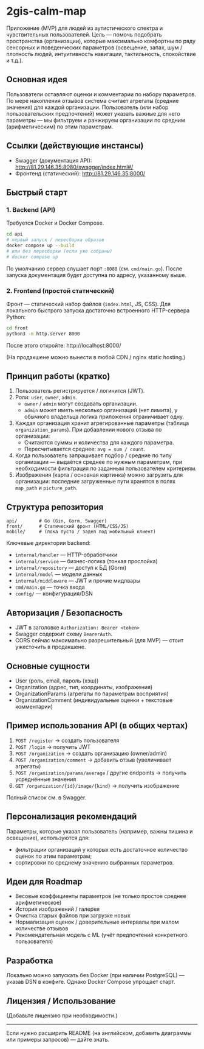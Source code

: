 # 2gis-calm-map

Приложение (MVP) для людей из аутистического спектра и чувствительных пользователей. Цель — помочь подобрать пространства (организации), которые максимально комфортны по ряду сенсорных и поведенческих параметров (освещение, запах, шум / плотность людей, интуитивность навигации, тактильность, спокойствие и т.д.).

## Основная идея
Пользователи оставляют оценки и комментарии по набору параметров. По мере накопления отзывов система считает агрегаты (средние значения) для каждой организации. Пользователь (или набор пользовательских предпочтений) может указать важные для него параметры — мы фильтруем и ранжируем организации по средним (арифметическим) по этим параметрам.

## Ссылки (действующие инстансы)
- Swagger (документация API): http://81.29.146.35:8080/swagger/index.html#/
- Фронтенд (статический): http://81.29.146.35:8000/

## Быстрый старт
### 1. Backend (API)
Требуется Docker и Docker Compose.

```bash
cd api
# первый запуск / пересборка образов
docker compose up --build
# или без пересборки (если уже собраны)
# docker compose up
```
По умолчанию сервер слушает порт `:8080` (см. `cmd/main.go`). После запуска документация будет доступна по адресу, указанному выше.

### 2. Frontend (простой статический)
Фронт — статический набор файлов (`index.html`, JS, CSS). Для локального быстрого запуска достаточно встроенного HTTP-сервера Python:

```bash
cd front
python3 -m http.server 8000
```
После этого откройте: http://localhost:8000/

(На продакшене можно вынести в любой CDN / nginx static hosting.)

## Принцип работы (кратко)
1. Пользователь регистрируется / логинится (JWT).
2. Роли: `user`, `owner`, `admin`. 
   - `owner` / `admin` могут создавать организации. 
   - `admin` может иметь несколько организаций (нет лимита), у обычного владельца логика приложения ограничивает одну.
3. Каждая организация хранит агрегированные параметры (таблица `organization_params`). При добавлении нового отзыва по организации:
   - Считаются суммы и количества для каждого параметра.
   - Пересчитывается среднее: `avg = sum / count`.
4. Когда пользователь запрашивает подбор / средние по типу организации — выдаётся среднее по нужным параметрам, при необходимости фильтрация по заданным пользователем критериям.
5. Изображения (карта / основная картинка) можно загрузить для организации: последние загруженные пути хранятся в полях `map_path` и `picture_path`.

## Структура репозитория
```
api/        # Go (Gin, Gorm, Swagger)
front/      # Статический фронт (HTML/CSS/JS)
mobile/     # (пока пусто / задел под мобильный клиент)
```

Ключевые директории backend:
- `internal/handler` — HTTP-обработчики
- `internal/service` — бизнес-логика (тонкая прослойка)
- `internal/repository` — доступ к БД (Gorm)
- `internal/model` — модели данных
- `internal/middleware` — JWT и прочие мидлвары
- `cmd/main.go` — точка входа
- `config/` — конфигурация/DSN

## Авторизация / Безопасность
- JWT в заголовке `Authorization: Bearer <token>`
- Swagger содержит схему `BearerAuth`.
- CORS сейчас максимально разрешительный (для MVP) — стоит ужесточить в продакшене.

## Основные сущности
- User (роль, email, пароль (хэш))
- Organization (адрес, тип, координаты, изображения)
- OrganizationParams (агрегаты по параметрам восприятия)
- OrganizationComment (индивидуальные оценки + текстовые комментарии)

## Пример использования API (в общих чертах)
1. `POST /register` → создать пользователя
2. `POST /login` → получить JWT
3. `POST /organization` → создать организацию (owner/admin)
4. `POST /organization/comment` → добавить отзыв (увеличивает агрегаты)
5. `POST /organization/params/average` / другие endpoints → получить усреднённые значения
6. `GET /organization/{id}/image/{kind}` → получить изображение

Полный список см. в Swagger.

## Персонализация рекомендаций
Параметры, которые указал пользователь (например, важны тишина и освещение), используются для:
- фильтрации организаций у которых есть достаточное количество оценок по этим параметрам;
- сортировки по среднему значению выбранных параметров.

## Идеи для Roadmap
- Весовые коэффициенты параметров (не только простое среднее арифметическое)
- История изображений / галерея
- Очистка старых файлов при загрузке новых
- Нормализация оценок / доверительные интервалы при малом количестве отзывов
- Рекомендательная модель с ML (учёт предпочтений конкретного пользователя)

## Разработка
Локально можно запускать без Docker (при наличии PostgreSQL) — указав DSN в конфиге. Однако Docker Compose упрощает старт.

## Лицензия / Использование
(Добавьте лицензию при необходимости.)

---
Если нужно расширить README (на английском, добавить диаграммы или примеры запросов) — дайте знать.
